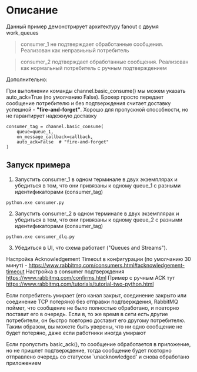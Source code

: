 # Описание
Данный пример демонстрирует архитектуру fanout с двумя work_queues
> consumer_1 не подтверждает обработанные сообщения. 
> Реализован как неправиьный потребитель

> consumer_2 подтверждает обработанные сообщения. 
> Реализован как нормальный потребитель с ручным подтверждением

Дополнительно: 

При выполнении команды channel.basic_consume() мы можем указать auto_ack=True (по умолчанию False).
Брокер просто передает сообщение потребителю и без подтверждения считает доставку успешной - **"fire-and-forget"**.
Хорошо для пропускной способности, но не гарантирует надежную доставку
```
consumer_tag = channel.basic_consume(
    queue=queue_1,
    on_message_callback=callback,
    auto_ack=False  # "fire-and-forget"
)
```

## Запуск примера
1. Запустить consumer_1 в одном терминале в двух экземплярах и убедиться в том, 
что они привязаны к одному queue_1 с разными идентификаторами (consumer_tag)
```shell
python.exe consumer.py
```
2. Запустить consumer_2 в одном терминале в двух экземплярах и убедиться в том, 
что они привязаны к одному queue_2 с разными идентификаторами (consumer_tag)
```shell
python.exe consumer_dlq.py
```
3. Убедиться в UI, что схема работает ("Queues and Streams").


Настройка Acknowledgement Timeout в конфигурации (по умолчанию 30 минут) - https://www.rabbitmq.com/consumers.html#acknowledgement-timeout
Настройка в consumer подтверждения https://www.rabbitmq.com/confirms.html
Пример с ручным ACK тут https://www.rabbitmq.com/tutorials/tutorial-two-python.html

Если потребитель умирает (его канал закрыт, соединение закрыто или соединение TCP потеряно) 
без отправки подтверждения, RabbitMQ поймет, что сообщение 
не было полностью обработано, и повторно поставит его в очередь.
Если в, то же время в сети есть другие потребители, 
он быстро повторно доставит его другому потребителю. 
Таким образом, вы можете быть уверены, что ни одно сообщение не будет потеряно,
даже если работники иногда умирают

Если пропустить basic_ack(), то сообщение обработается в приложение, но не пришлет подтверждение, 
тогда сообщение будет повторно отправлено очередь со статусом `unacknowledged' и снова обработано приложением